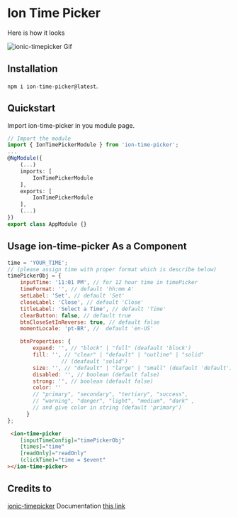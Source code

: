 # Ion Time Picker

Here is how it looks

![ionic-timepicker Gif](https://www.logisticinfotech.com/wp-content/uploads/2019/03/ionic4-TimePicker.gif)

## Installation

`npm i ion-time-picker@latest`.

## Quickstart

Import ion-time-picker in you module page.

```typescript
// Import the module
import { IonTimePickerModule } from 'ion-time-picker';
...
@NgModule({
    (...)
    imports: [
        IonTimePickerModule
    ],
    exports: [
        IonTimePickerModule
    ],
    (...)
})
export class AppModule {}
```

## Usage ion-time-picker As a Component

```javascript
time = 'YOUR_TIME'; 
// (please assign time with proper format which is describe below)
timePickerObj = {
    inputTime: '11:01 PM', // for 12 hour time in timePicker
    timeFormat: '', // default 'hh:mm A'
    setLabel: 'Set', // default 'Set'
    closeLabel: 'Close', // default 'Close'
    titleLabel: 'Select a Time', // default 'Time'
    clearButton: false, // default true
    btnCloseSetInReverse: true, // default false
    momentLocale: 'pt-BR', //  default 'en-US'

    btnProperties: {
        expand: '', // "block" | "full" (deafault 'block')
        fill: '', // "clear" | "default" | "outline" | "solid" 
                 // (deafault 'solid')
        size: '', // "default" | "large" | "small" (deafault 'default')
        disabled: '', // boolean (default false)
        strong: '', // boolean (default false)
        color: ''
        // "primary", "secondary", "tertiary", "success", 
        // "warning", "danger", "light", "medium", "dark" , 
        // and give color in string (default 'primary')
      }
};
```

```html
 <ion-time-picker 
    [inputTimeConfig]="timePickerObj" 
    [times]="time"
    [readOnly]="readOnly"
    (clickTime)="time = $event"
></ion-time-picker>
```
## Credits to
[ionic-timepicker](https://www.npmjs.com/package/@logisticinfotech/ionic-timepicker)
Documentation [this link](https://www.logisticinfotech.com/blog/ionic-timepicker-component)


